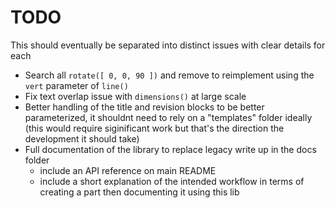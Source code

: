 # TODO

This should eventually be separated into distinct issues with clear details for each

- Search all `rotate([ 0, 0, 90 ])` and remove to reimplement using the `vert` parameter of `line()`
- Fix text overlap issue with `dimensions()` at large scale
- Better handling of the title and revision blocks to be better parameterized, it shouldnt need to rely on a "templates" folder ideally (this would require siginificant work but that's the direction the development it should take)
- Full documentation of the library to replace legacy write up in the docs folder
  - include an API reference on main README
  - include a short explanation of the intended workflow in terms of creating a part then documenting it using this lib
